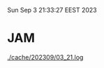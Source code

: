 Sun Sep  3 21:33:27 EEST 2023
# JAM
<a href='./cache/202309/03_21.log'>./cache/202309/03_21.log</a>
